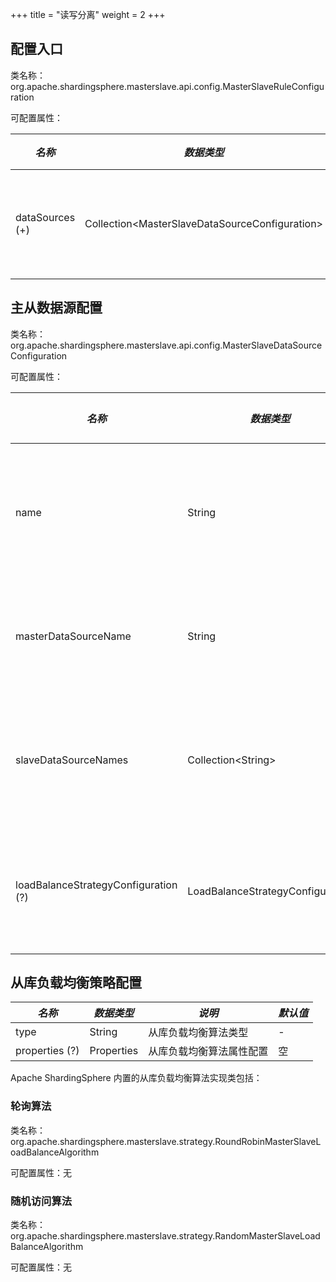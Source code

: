 +++
title = "读写分离"
weight = 2
+++

## 配置入口

类名称：org.apache.shardingsphere.masterslave.api.config.MasterSlaveRuleConfiguration

可配置属性：

| *名称*                    | *数据类型*                                       | *说明*        |
| --------------- | ------------------------------------------------ | ------------ |
| dataSources (+) | Collection\<MasterSlaveDataSourceConfiguration\> | 主从数据源列表 |

## 主从数据源配置

类名称：org.apache.shardingsphere.masterslave.api.config.MasterSlaveDataSourceConfiguration

可配置属性：

| *名称*                               | *数据类型*                        | *说明*            | *默认值*        |
| ------------------------------------ | -------------------------------- | ---------------- | -------------- |
| name                                 | String                           | 读写分离数据源名称 | -              |
| masterDataSourceName                 | String                           | 主库数据源名称     | -              |
| slaveDataSourceNames                 | Collection\<String\>             | 从库数据源名称列表 | -              |
| loadBalanceStrategyConfiguration (?) | LoadBalanceStrategyConfiguration | 从库负载均衡算法   | 轮询负载均衡算法 |

## 从库负载均衡策略配置

| *名称*          | *数据类型*  | *说明*               | *默认值*        |
| -------------- | ---------- | -------------------- | -------------- |
| type           | String     | 从库负载均衡算法类型    | -              |
| properties (?) | Properties | 从库负载均衡算法属性配置 | 空             |

Apache ShardingSphere 内置的从库负载均衡算法实现类包括：

### 轮询算法

类名称：org.apache.shardingsphere.masterslave.strategy.RoundRobinMasterSlaveLoadBalanceAlgorithm

可配置属性：无

### 随机访问算法

类名称：org.apache.shardingsphere.masterslave.strategy.RandomMasterSlaveLoadBalanceAlgorithm

可配置属性：无
